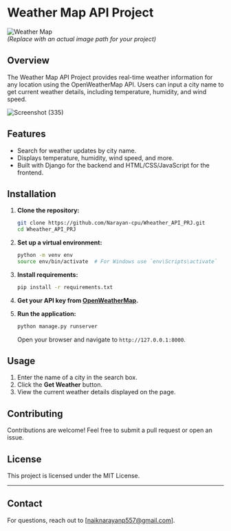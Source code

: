 

# Weather Map API Project

![Weather Map](path/to/your/image.png)  
*(Replace with an actual image path for your project)*

## Overview

The Weather Map API Project provides real-time weather information for any location using the OpenWeatherMap API. Users can input a city name to get current weather details, including temperature, humidity, and wind speed.


![Screenshot (335)](https://github.com/user-attachments/assets/5af8504b-67d4-4c27-aab8-cd716995b939)

## Features

- Search for weather updates by city name.
- Displays temperature, humidity, wind speed, and more.
- Built with Django for the backend and HTML/CSS/JavaScript for the frontend.

## Installation

1. **Clone the repository:**
   ```bash
   git clone https://github.com/Narayan-cpu/Wheather_API_PRJ.git
   cd Wheather_API_PRJ
   ```

2. **Set up a virtual environment:**
   ```bash
   python -m venv env
   source env/bin/activate  # For Windows use `env\Scripts\activate`
   ```

3. **Install requirements:**
   ```bash
   pip install -r requirements.txt
   ```

4. **Get your API key from [OpenWeatherMap](https://openweathermap.org/).**

5. **Run the application:**
   ```bash
   python manage.py runserver
   ```
   Open your browser and navigate to `http://127.0.0.1:8000`.

## Usage

1. Enter the name of a city in the search box.
2. Click the **Get Weather** button.
3. View the current weather details displayed on the page.

## Contributing

Contributions are welcome! Feel free to submit a pull request or open an issue.

## License

This project is licensed under the MIT License.

---

## Contact

For questions, reach out to [naiknarayanp557@gmail.com].
```

